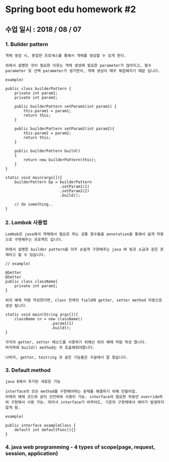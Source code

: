 # Spring boot edu homework #2

## 수업 일시 : 2018 / 08 / 07

### 1. Builder pattern

    객체 생성 시, 동일한 프로세스를 통해서 객체를 생성할 수 있게 한다.
    
    위에서 설명한 것이 필요한 이유는 객체 생성에 필요한 parameter가 많아지고, 필수 parameter 및 선택 parameter가 생기면서, 객체 생성이 매우 복잡해지기 때문 입니다.

```
example)

public class builderPattern {
    private int param1;
    private int param2;

    public builderPattern setParam1(int param1) {
        this.param1 = param1;
        return this;
    }

    public builderPattern setParam2(int param2){
        this.param2 = param2;
        return this;
    }

    public builderPattern build()
    {
        return new builderPattern(this);
    }
}

static void main(args[]){
    builderPattern bp = builderPattern
                        .setParam1(1)
                        .setParam2(2)
                        .build();

    // do something..
}
```

### 2. Lombok 사용법

    Lombok은 java에서 객체에서 필요로 하는 공통 함수들을 annotation을 통해서 쉽게 자동으로 구현해주는 프로젝트 입니다.

    위에서 설명한 builder pattern을 아주 손쉽게 구현해주는 java 에 빛과 소금과 같은 존재라고 할 수 있습니다.

```
// example)

@Getter
@Setter
public class className{
    private int param1;
}
```
    위의 예제 처럼 작성한다면, class 전체의 field에 getter, setter method 자동으로 생성 됩니다.

    static void main(String args[]){
        className cn = new className()
                        .param1(1)
                        .build();
    }

    각각의 getter, setter 메소드를 사용하기 위해선 위의 예제 처럼 작성 합니다.
    마지막에 build() method는 꼭 호출해줘야합니다.

    나머지, getter, tostring 과 같은 기능들은 구글에서 잘 찾습니다.


### 3. Default method

    java 8에서 추가된 새로운 기능

    interface의 모든 method를 구현해야하는 문제를 해결하기 위해 만들어짐.
    아래의 예제 코드와 같이 선언하여 사용이 가능. interface의 필요한 부분만 override하여 구현해서 사용 가능. 따라서 interface가 바뀌어도, 기존의 구현체에서 에러가 발생하지 않게 됨.

```
example)

public interface exampleClass {
    default int defaultFunc(){}
}
```

### 4. java web programming - 4 types of scope(page, request, session, application)


